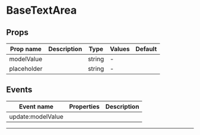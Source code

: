 # BaseTextArea

## Props

| Prop name   | Description | Type   | Values | Default |
| ----------- | ----------- | ------ | ------ | ------- |
| modelValue  |             | string | -      |         |
| placeholder |             | string | -      |         |

## Events

| Event name        | Properties | Description |
| ----------------- | ---------- | ----------- |
| update:modelValue |            |

---
